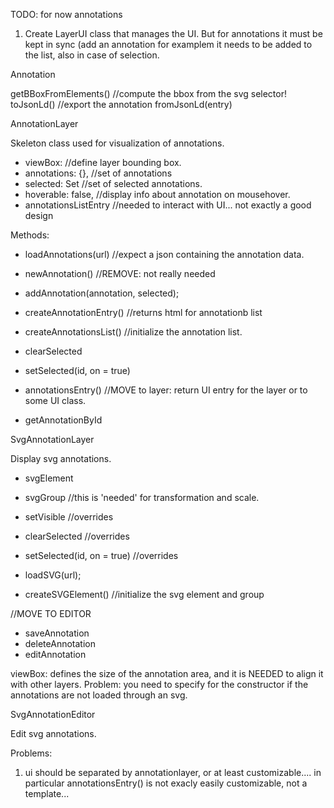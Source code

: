 TODO: for now annotations

1) Create  LayerUI class that manages the UI.
But for annotations it must be kept in sync (add an annotation for examplem
it needs to be added to the list, also in case of selection.

Annotation

getBBoxFromElements() //compute the bbox from the svg selector!
toJsonLd()              //export the annotation
fromJsonLd(entry)


AnnotationLayer

Skeleton class used for visualization of annotations.

* viewBox:          //define layer bounding box.
* annotations: {},  //set of annotations
* selected: Set     //set of selected annotations.
* hoverable: false, //display info about annotation on mousehover.
* annotationsListEntry //needed to interact with UI... not exactly a good 
design

Methods:

* loadAnnotations(url)  //expect a json containing the annotation data.
* newAnnotation()       //REMOVE: not really needed
* addAnnotation(annotation, selected);
* createAnnotationEntry() //returns html for annotationb list
* createAnnotationsList()  //initialize the annotation list.
* clearSelected
* setSelected(id, on = true)

* annotationsEntry()    //MOVE to layer: return UI entry for the layer or to some UI class.

* getAnnotationById

SvgAnnotationLayer

Display svg annotations.

* svgElement
* svgGroup   //this is 'needed' for transformation and scale.

* setVisible                 //overrides
* clearSelected              //overrides
* setSelected(id, on = true) //overrides
* loadSVG(url);
* createSVGElement() //initialize the svg element and group

//MOVE TO EDITOR
* saveAnnotation
* deleteAnnotation
* editAnnotation

viewBox: defines the size of the annotation area, and it is NEEDED to align it with other layers.
	Problem: you need to specify for the constructor if the annotations are not loaded through an svg.


SvgAnnotationEditor

Edit svg annotations.



Problems: 
1) ui should be separated by annotationlayer, or at least customizable....
   in particular annotationsEntry() is not exacly easily customizable, not a template...